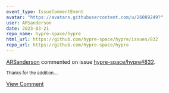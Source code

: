 ```yaml
---
event_type: IssueCommentEvent
avatar: "https://avatars.githubusercontent.com/u/26089249?"
user: ARSanderson
date: 2023-03-21
repo_name: hypre-space/hypre
html_url: https://github.com/hypre-space/hypre/issues/832
repo_url: https://github.com/hypre-space/hypre
---
```


<a href='https://github.com/ARSanderson' target='_blank'>ARSanderson</a> commented on issue <a href='https://github.com/hypre-space/hypre/issues/832' target='_blank'>hypre-space/hypre#832</a>.

<small>Thanks for the addition....</small>

<a href='https://github.com/hypre-space/hypre/issues/832' target='_blank'>View Comment</a>